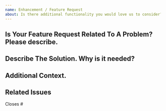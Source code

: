 ```yaml
---
name: Enhancement / Feature Request
about: Is there additional functionality you would love us to consider?
---
```


<!--
Ensure you have read over [Submitting Issues](https://github.com/chocolatey/.github/blob/main/SUBMITTING_ISSUES.md)

Please check to see if your issue already exists with a quick search of the issues. Start with one relevant term and then add if you get too many results.

NOTE: Keep in mind we have a [Code Of Conduct](https://github.com/chocolatey/.github/blob/main/CODE_OF_CONDUCT.md) that we expect folks to observe when they are looking for support in the Chocolatey community.

Name your issue appropriately: give it a sentence that reads well enough for anyone seeing this in the release notes to what it is.

When writing out the issue details please ensure you are writing it as if you were explaining it to somebody else.
Even if you will be working on and resolving the issue yourself. This helps others to understand the reasons for the issue and for it to be searchable in future.

Please do not remove any of the headings.
If a heading is not applicable then enter N/A: Why it's not applicable

Please remove all comments before submitting.
-->

## Is Your Feature Request Related To A Problem? Please describe.

<!-- A clear and concise description of what the problem is. Ex. I'm always frustrated when [...] -->

## Describe The Solution. Why is it needed?

<!-- A clear and concise description of what you want to happen. -->

## Additional Context.

<!-- Add any other context or screenshots about the feature request here. -->

## Related Issues

<!-- Enter and link any related issues here. If there are no issues, replace with N/A. -->
Closes #
